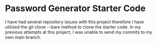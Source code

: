 # Password Generator Starter Code

I have had several repository issues with this project therefore I have utilized the git clone --bare method to clone the starter code. In my previous attempts at this project, I was unable to send my commits to my own main branch. 
